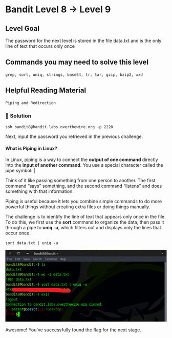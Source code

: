 # Bandit Level 8 → Level 9

## Level Goal

The password for the next level is stored in the file data.txt and is the only line of text that occurs only once

## Commands you may need to solve this level

    grep, sort, uniq, strings, base64, tr, tar, gzip, bzip2, xxd

## Helpful Reading Material

    Piping and Redirection


### 🔑 Solution

```
ssh bandit8@bandit.labs.overthewire.org -p 2220
```
Next, input the password you retrieved in the previous challenge.

#### What is Piping in Linux?

In Linux, piping is a way to connect the **output of one command** directly into the **input of another command**. You use a special character called the pipe symbol: |  

Think of it like passing something from one person to another. The first command “says” something, and the second command “listens” and does something with that information.  

Piping is useful because it lets you combine simple commands to do more powerful things without creating extra files or doing things manually.

The challenge is to identify the line of text that appears only once in the file. To do this, we first use the **sort** command to organize the data, then pass it through a pipe to **uniq -u**, which filters out and displays only the lines that occur once.
```
sort data.txt | uniq -u
```
![b8s1](b8s1.png)

Awesome! You’ve successfully found the flag for the next stage.



